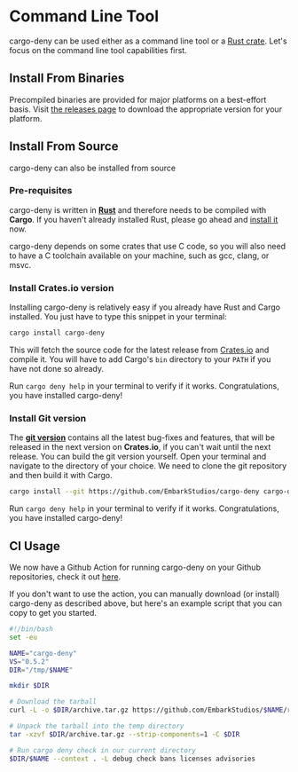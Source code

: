 # Command Line Tool

cargo-deny can be used either as a command line tool or a
[Rust crate](https://crates.io/crates/cargo-deny). Let's focus on the command 
line tool capabilities first.

## Install From Binaries

Precompiled binaries are provided for major platforms on a best-effort basis.
Visit [the releases page](https://github.com/EmbarkStudios/cargo-deny/releases)
to download the appropriate version for your platform.

## Install From Source

cargo-deny can also be installed from source

### Pre-requisites

cargo-deny is written in **[Rust](https://www.rust-lang.org/)** and therefore 
needs to be compiled with **Cargo**. If you haven't already installed Rust, 
please go ahead and [install it](https://www.rust-lang.org/tools/install) now.

cargo-deny depends on some crates that use C code, so you will also need to have
a C toolchain available on your machine, such as gcc, clang, or msvc.

### Install Crates.io version

Installing cargo-deny is relatively easy if you already have Rust and Cargo
installed. You just have to type this snippet in your terminal:

```bash
cargo install cargo-deny
```

This will fetch the source code for the latest release from
[Crates.io](https://crates.io/) and compile it. You will have to add Cargo's
`bin` directory to your `PATH` if you have not done so already.

Run `cargo deny help` in your terminal to verify if it works. Congratulations,
you have installed cargo-deny!

### Install Git version

The **[git version](https://github.com/EmbarkStudios/cargo-deny)** contains all
the latest bug-fixes and features, that will be released in the next version on
**Crates.io**, if you can't wait until the next release. You can build the git
version yourself. Open your terminal and navigate to the directory of your
choice. We need to clone the git repository and then build it with Cargo.

```bash
cargo install --git https://github.com/EmbarkStudios/cargo-deny cargo-deny
```

Run `cargo deny help` in your terminal to verify if it works. Congratulations,
you have installed cargo-deny!

## CI Usage

We now have a Github Action for running cargo-deny on your Github repositories, 
check it out [here](https://github.com/EmbarkStudios/cargo-deny-action).

If you don't want to use the action, you can manually download (or install)
cargo-deny as described above, but here's an example script that you can copy
to get you started.

```bash
#!/bin/bash
set -eu

NAME="cargo-deny"
VS="0.5.2"
DIR="/tmp/$NAME"

mkdir $DIR

# Download the tarball
curl -L -o $DIR/archive.tar.gz https://github.com/EmbarkStudios/$NAME/releases/download/$VS/$NAME-$VS-x86_64-unknown-linux-musl.tar.gz

# Unpack the tarball into the temp directory
tar -xzvf $DIR/archive.tar.gz --strip-components=1 -C $DIR

# Run cargo deny check in our current directory
$DIR/$NAME --context . -L debug check bans licenses advisories
```
